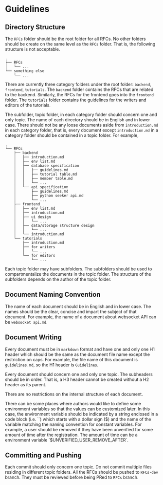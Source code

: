 # Guidelines

## Directory Structure 

The `RFCs` folder should be the root folder for all RFCs. No other folders should be create on the same level as the `RFCs` folder. That is, the following structure is not acceptable. 

<!-- 
# RFCs
## ...
# something else 
## ... 
-->

```text
.
├── RFCs
│   └── ...
└── something else
    └── ...
```

There are currently three category folders under the root folder: `backend`, `frontend`, `tutorials`. The `backend` folder contains the RFCs that are related to the backend. Similarly, the RFCs for the frontend goes into the `frontend` folder. The `tutorials` folder contains the guidelines for the writers and editors of the tutorials. 

The subfolder, topic folder, in each category folder should concern one and only topic. The name of each directory should be in English and in lower case. There should not be any loose documents aside from `introduction.md` in each category folder, that is, every document except `introduction.md` in a category folder should be contained in a topic folder. For example, 

<!-- 
# RFCs
## backend 
### introduction.md
### env list.md
### database specification
#### guidelines.md
#### tutorial table.md
#### member table.md
#### ...
### api specification
#### guidelines.md 
#### python seeker api.md
#### ...
## frontend
### env list.md
### introduction.md
### ui design
#### ...
### data/storage structure design
#### ...
### introduction.md
## tutorials
### introduction.md
### for writers
#### ...
### for editors
#### ... 
-->

```text
.
└── RFCs
    ├── backend
    │   ├── introduction.md
    │   ├── env list.md
    │   ├── database specification
    │   │   ├── guidelines.md
    │   │   ├── tutorial table.md
    │   │   ├── member table.md
    │   │   └── ...
    │   └── api specification
    │       ├── guidelines.md
    │       ├── python seeker api.md
    │       └── ...
    ├── frontend
    │   ├── env list.md
    │   ├── introduction.md
    │   ├── ui design
    │   │   └── ...
    │   ├── data/storage structure design
    │   │   └── ...
    │   └── introduction.md
    └── tutorials
        ├── introduction.md
        ├── for writers
        │   └── ...
        └── for editors
            └── ...
```

Each topic folder may have subfolders. The subfolders should be used to compartmentalize the documents in the topic folder. The structure of the subfolders depends on the author of the topic folder. 

## Document Naming Convention

The name of each document should be in English and  in lower case. The names should be the clear, concise and impart the subject of that document. For example, the name of a document about websocket API can be `websocket api.md`. 

## Document Writing

Every document must be in `markdown` format and have one and only one H1 header which should be the same as the document file name except the restriction on caps. For example, the file name of this document is `guidelines.md`, so the H1 header is `Guidelines`. 

Every document should concern one and only one topic. The subheaders should be in order. That is, a H3 header cannot be created without a H2 header as its parent. 

There are no restrictions on the internal structure of each document. 

There can be some places where authors would like to define some environment variables so that the values can be customized later. In this case, the environment variable should be indicated by a string enclosed in a code block (i.e. ``) which starts with a dollar sign ($) and the name of the variable matching the naming convention for constant variables. For example, a user should be removed if they have been unverified for some amount of time after the registration. The amount of time can be a environment variable `$UNVERIFIED_USER_REMOVE_AFTER`. 

## Committing and Pushing

Each commit should only concern one topic. Do not commit multiple files residing in different topic folders. All the RFCs should be pushed to `RFCs-dev` branch. They must be reviewed before being PRed to `RFCs` branch. 
